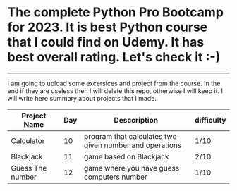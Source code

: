 # The complete Python Pro Bootcamp for 2023. It is best Python course that I could find on Udemy. It has best overall rating. Let's check it :-)
***

I am going to upload some excersices and project from the course. In the end if they are useless then I will delete this repo, otherwise I will keep it. I will write here summary about projects that I made.

|  Project Name 	|   Day	|   Desccription	|   difficulty	|
|---	|---	|---	|---	|
|  Calculator 	|   10	|   program that calculates two given number and operations	|   1/10	| 
|   Blackjack	|   11	|   game based on Blackjack	|   2/10	|
|   Guess The number	|   12	|   game where you have guess computers number	|   1/10	|